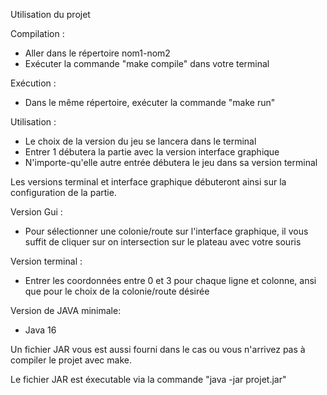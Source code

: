 Utilisation du projet

Compilation :

- Aller dans le répertoire nom1-nom2
- Exécuter la commande "make compile" dans votre terminal

Exécution :

- Dans le même répertoire, exécuter la commande "make run"

Utilisation :

- Le choix de la version du jeu se lancera dans le terminal
- Entrer 1 débutera la partie avec la version interface graphique
- N'importe-qu'elle autre entrée débutera le jeu dans sa version terminal

Les versions terminal et interface graphique débuteront ainsi sur la configuration de la partie.


Version Gui :

- Pour sélectionner une colonie/route sur l'interface graphique, il vous suffit de cliquer sur on intersection sur le plateau avec votre souris

Version terminal :

- Entrer les coordonnées entre 0 et 3 pour chaque ligne et colonne, ansi que pour le choix de la colonie/route désirée


Version de JAVA minimale:

- Java 16

Un fichier JAR vous est aussi fourni dans le cas ou vous n'arrivez pas à compiler le projet avec make.

Le fichier JAR est éxecutable via la commande "java -jar projet.jar"